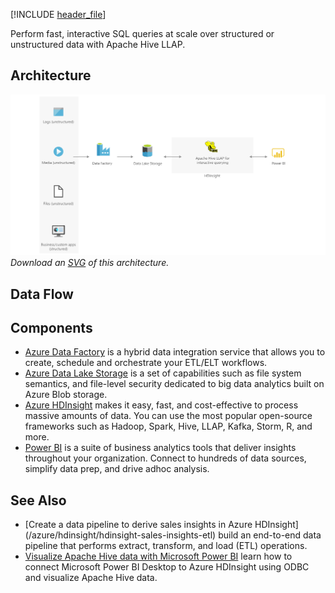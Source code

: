 


[!INCLUDE [header_file](../../../includes/sol-idea-header.md)]

Perform fast, interactive SQL queries at scale over structured or unstructured data with Apache Hive LLAP.

## Architecture

![Architecture Diagram](../media/interactive-querying-with-hdinsight.png)
*Download an [SVG](../media/interactive-querying-with-hdinsight.svg) of this architecture.*

## Data Flow

## Components
* [Azure Data Factory](/azure/data-factory/introduction) is a hybrid data integration service that allows you to create, schedule and orchestrate your ETL/ELT workflows.
* [Azure Data Lake Storage](/azure/storage/blobs/data-lake-storage-introduction) is a set of capabilities such as file system semantics, and file-level security dedicated to big data analytics built on Azure Blob storage.
* [Azure HDInsight](/azure/hdinsight/hdinsight-overview) makes it easy, fast, and cost-effective to process massive amounts of data. You can use the most popular open-source frameworks such as Hadoop, Spark, Hive, LLAP, Kafka, Storm, R, and more.
* [Power BI](/power-bi/fundamentals/power-bi-overview) is a suite of business analytics tools that deliver insights throughout your organization. Connect to hundreds of data sources, simplify data prep, and drive adhoc analysis. 

## See Also
* [Create a data pipeline to derive sales insights in Azure HDInsight] (/azure/hdinsight/hdinsight-sales-insights-etl) build an end-to-end data pipeline that performs extract, transform, and load (ETL) operations.
* [Visualize Apache Hive data with Microsoft Power BI](/azure/hdinsight/hadoop/apache-hadoop-connect-hive-power-bi) learn how to connect Microsoft Power BI Desktop to Azure HDInsight using ODBC and visualize Apache Hive data.
